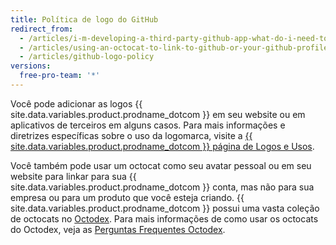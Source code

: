 ```yaml
---
title: Política de logo do GitHub
redirect_from:
  - /articles/i-m-developing-a-third-party-github-app-what-do-i-need-to-know/
  - /articles/using-an-octocat-to-link-to-github-or-your-github-profile/
  - /articles/github-logo-policy
versions:
  free-pro-team: '*'
---
```


Você pode adicionar as logos {{ site.data.variables.product.prodname_dotcom }} em seu website ou em aplicativos de terceiros em alguns casos. Para mais informações e diretrizes específicas sobre o uso da logomarca, visite a [{{ site.data.variables.product.prodname_dotcom }} página de Logos e Usos](https://github.com/logos).

Você também pode usar um octocat como seu avatar pessoal ou em seu website para linkar para sua {{ site.data.variables.product.prodname_dotcom }} conta, mas não para sua empresa ou para um produto que você esteja criando. {{ site.data.variables.product.prodname_dotcom }} possui uma vasta coleção de octocats no [Octodex](https://octodex.github.com/). Para mais informações de como usar os octocats do Octodex, veja as [Perguntas Frequentes Octodex](https://octodex.github.com/faq/).
